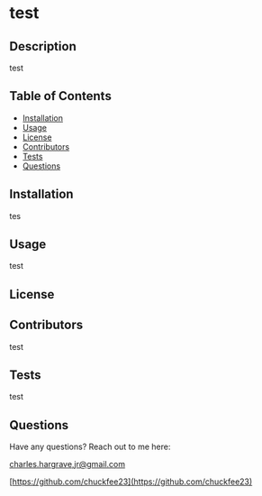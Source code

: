 
# test

## Description

test

## Table of Contents

- [Installation](#installation)
- [Usage](#usage)
- [License](#license)
- [Contributors](#contributors)
- [Tests](#tests)
- [Questions](#questions)

## Installation

tes

## Usage

test

## License


## Contributors

test

## Tests

test

## Questions

Have any questions? Reach out to me here:

[charles.hargrave,jr@gmail.com](mailto:charles.hargrave,jr@gmail.com)

[https://github.com/chuckfee23](https://github.com/chuckfee23)